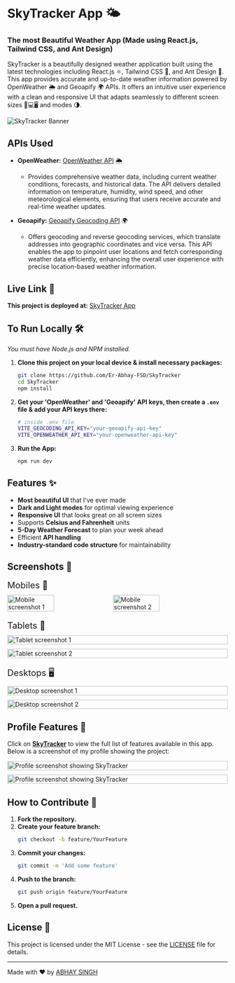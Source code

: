# SkyTracker App 🌤️

### The most Beautiful Weather App (Made using React.js, Tailwind CSS, and Ant Design)

SkyTracker is a beautifully designed weather application built using the latest technologies including React.js ⚛️, Tailwind CSS 🎨, and Ant Design 🐜. This app provides accurate and up-to-date weather information powered by OpenWeather 🌦️ and Geoapify 🌍 APIs. It offers an intuitive user experience with a clean and responsive UI that adapts seamlessly to different screen sizes 📱💻🖥️ and modes 🌗.

![SkyTracker Banner](./src/assets/screenshots/pcblack.png)


## APIs Used
- **OpenWeather:** [OpenWeather API](https://openweathermap.org/api) 🌦️
  - Provides comprehensive weather data, including current weather conditions, forecasts, and historical data. The API delivers detailed information on temperature, humidity, wind speed, and other meteorological elements, ensuring that users receive accurate and real-time weather updates.

- **Geoapify:** [Geoapify Geocoding API](https://www.geoapify.com/geocoding-api) 🌍
  - Offers geocoding and reverse geocoding services, which translate addresses into geographic coordinates and vice versa. This API enables the app to pinpoint user locations and fetch corresponding weather data efficiently, enhancing the overall user experience with precise location-based weather information.

## Live Link 🚀
**This project is deployed at:** [SkyTracker App](https://sky-tracker-seven.vercel.app/)

## To Run Locally 🛠️
*You must have Node.js and NPM installed.*

1. **Clone this project on your local device & install necessary packages:**
    ```sh
    git clone https://github.com/Er-Abhay-FSD/SkyTracker
    cd SkyTracker
    npm install
    ```

2. **Get your 'OpenWeather' and 'Geoapify' API keys, then create a `.env` file & add your API keys there:**
    ```sh
    # inside .env file
    VITE_GEOCODING_API_KEY="your-geoapify-api-key"
    VITE_OPENWEATHER_API_KEY="your-openweather-api-key"
    ```

3. **Run the App:**
    ```sh
    npm run dev
    ```

## Features ✨
- **Most beautiful UI** that I've ever made
- **Dark and Light modes** for optimal viewing experience
- **Responsive UI** that looks great on all screen sizes
- Supports **Celsius and Fahrenheit** units
- **5-Day Weather Forecast** to plan your week ahead
- Efficient **API handling**
- **Industry-standard code structure** for maintainability

## Screenshots 📸
<div style="display: flex; flex-direction: column; gap: 20px;">
    <div style="display: flex; flex-direction: column; gap: 10px;">
        <span style="font-size: 20px;">Mobiles 📱</span>
        <div style="display: flex; gap: 10px;">
            <img src="./src/assets/screenshots/phoneimg1.jpg" alt="Mobile screenshot 1" style="width: 46%; height: auto;"/>
            <img src="./src/assets/screenshots/phoneimg2.jpeg" alt="Mobile screenshot 2" style="width: 46%; height: auto;"/>
        </div>
    </div>
    <div style="display: flex; flex-direction: column; gap: 10px;">
        <span style="font-size: 20px;">Tablets 📱</span>
        <img src="./src/assets/screenshots/ss3.png" alt="Tablet screenshot 1" style="width: 100%; height: auto;"/>
        <img src="./src/assets/screenshots/ss4.png" alt="Tablet screenshot 2" style="width: 100%; height: auto;"/>
    </div>
    <div style="display: flex; flex-direction: column; gap: 10px;">
        <span style="font-size: 20px;">Desktops 🖥️</span>
        <img src="./src/assets/screenshots/pcblack.png" alt="Desktop screenshot 1" style="width: 100%; height: auto;"/>
        <img src="./src/assets/screenshots/pclight.png" alt="Desktop screenshot 2" style="width: 100%; height: auto;"/>
    </div>
</div>


## Profile Features 📝
Click on **[SkyTracker](https://sky-tracker-seven.vercel.app/)** to view the full list of features available in this app. Below is a screenshot of my profile showing the project:

<div style="display: flex; flex-direction: column; gap: 10px;">
    <img src="./src/assets/screenshots/pcblackprofile.png" alt="Profile screenshot showing SkyTracker" style="width: 100%; height: auto;"/>
   <img src="./src/assets/screenshots/pclightprofile.png" alt="Profile screenshot showing SkyTracker" style="width: 100%; height: auto;"/>
</div>

## How to Contribute 🤝
1. **Fork the repository.**
2. **Create your feature branch:**
    ```sh
    git checkout -b feature/YourFeature
    ```
3. **Commit your changes:**
    ```sh
    git commit -m 'Add some feature'
    ```
4. **Push to the branch:**
    ```sh
    git push origin feature/YourFeature
    ```
5. **Open a pull request.**

## License 📄
This project is licensed under the MIT License - see the [LICENSE](LICENSE) file for details.

---

Made with ❤️ by [ABHAY SINGH](https://github.com/Er-Abhay-FSD)
